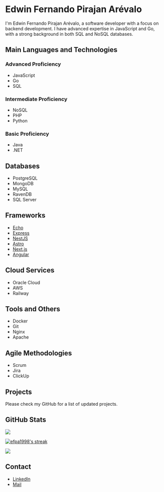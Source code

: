# Edwin Fernando Pirajan Arévalo

I'm Edwin Fernando Pirajan Arévalo, a software developer with a focus on backend development. I have advanced expertise in JavaScript and Go, with a strong background in both SQL and NoSQL databases.

## Main Languages and Technologies

### Advanced Proficiency 
- JavaScript
- Go
- SQL

### Intermediate Proficiency
- NoSQL
- PHP
- Python

### Basic Proficiency
- Java
- .NET

## Databases

- PostgreSQL
- MongoDB
- MySQL
- RavenDB
- SQL Server

## Frameworks

- [Echo](https://echo.labstack.com/)
- [Express](https://expressjs.com/)
- [NestJS](https://nestjs.com/)
- [Astro](https://astro.build/)
- [Next.js](https://nextjs.org/)
- [Angular](https://angular.io/)

## Cloud Services

- Oracle Cloud
- AWS
- Railway

## Tools and Others

- Docker
- Git
- Nginx
- Apache

## Agile Methodologies

- Scrum
- Jira
- ClickUp

## Projects

Please check my GitHub for a list of updated projects.

## GitHub Stats

<a href="https://github.com/efpa1998">
  <img src="https://github-readme-stats.vercel.app/api?username=efpa1998&show_icons=true&theme=dark" />
</a>

<p>
<a href="https://github.com/efpa1998">
  <img align="center" src="https://github-readme-streak-stats.herokuapp.com/?user=efpa1998&theme=dark" alt="efpa1998's streak" />
</a>
</p>

<a href="https://github.com/efpa1998">
  <img src="https://github-readme-stats.vercel.app/api/top-langs/?username=efpa1998&layout=compact&theme=dark" />
</a>

## Contact

- [LinkedIn](https://www.linkedin.com/in/edwin-arevalo-119b1215b/)
- [Mail](mailto:efpa1998@hotmail.com)
